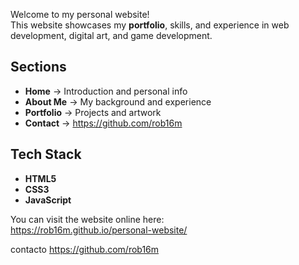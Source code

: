 
Welcome to my personal website!  
This website showcases my **portfolio**, skills, and experience in web development, digital art, and game development.

## Sections
- **Home** → Introduction and personal info  
- **About Me** → My background and experience  
- **Portfolio** → Projects and artwork  
- **Contact** → https://github.com/rob16m

## Tech Stack
- **HTML5**  
- **CSS3**  
- **JavaScript**


You can visit the website online here:  
https://rob16m.github.io/personal-website/

contacto
https://github.com/rob16m